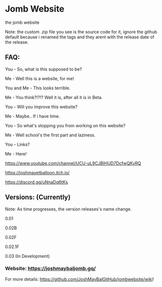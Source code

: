 # Jomb Website
the jomb website

Note: the custom .zip file you see is the source code for it, ignore the github default because i renamed the tags and they arent with the release date of the release.

## FAQ:

You - So, what is this supposed to be?

Me - Well this is a website, for me!

You and Me - This looks terrible.

Me - You think?!?!? Well it is, after all it is in Beta.

You - Will you improve this website?

Me - Maybe.. If i have time.

You - So what's stopping you from working on this website?

Me - Well school's the first part and laziness.

You - Links?

Me - Here!

https://www.youtube.com/channel/UCU-uL9CJBIHUD7DcfwQKvRQ

https://joshmayetballoon.itch.io/

https://discord.gg/uNnaDq6tKs

## Versions: (Currently)

Note: As time progresses, the version releases's name change.

0.01

0.02B

0.02F

0.02.1F

0.03 (In Development)




### Website: https://joshmaybaljomb.gq/

For more details: https://github.com/JoshMayBalGitHub/jombwebsite/wiki!
